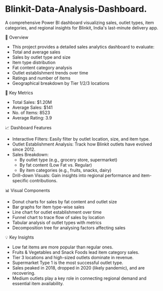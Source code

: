 # Blinkit-Data-Analysis-Dashboard.
A comprehensive Power BI dashboard visualizing sales, outlet types, item categories, and regional insights for Blinkit, India's last-minute delivery app.

🧾 Overview
- This project provides a detailed sales analytics dashboard to evaluate:
- Total and average sales
- Sales by outlet type and size
- Item type distribution
- Fat content category analysis
- Outlet establishment trends over time
- Ratings and number of items
- Geographical breakdown by Tier 1/2/3 locations

📌 Key Metrics
- Total Sales: $1.20M
- Average Sales: $141
- No. of Items: 8523
- Average Rating: 3.9

📈 Dashboard Features
- Interactive Filters: Easily filter by outlet location, size, and item type.
- Outlet Establishment Analysis: Track how Blinkit outlets have evolved since 2012.
- Sales Breakdown:
  - By outlet type (e.g., grocery store, supermarket)
  - By fat content (Low Fat vs. Regular)
  - By item categories (e.g., fruits, snacks, dairy)
- Drill-down Visuals: Gain insights into regional performance and item-specific contributions.

📊 Visual Components
- Donut charts for sales by fat content and outlet size
- Bar graphs for item type-wise sales
- Line chart for outlet establishment over time
- Funnel chart to trace flow of sales by location
- Tabular analysis of outlet types with metrics
- Decomposition tree for analysing factors affecting sales

💡 Key Insights
- Low fat items are more popular than regular ones.
- Fruits & Vegetables and Snack Foods lead item category sales.
- Tier 3 locations and high-sized outlets dominate in revenue.
- Supermarket Type 1 is the most successful outlet type.
- Sales peaked in 2018, dropped in 2020 (likely pandemic), and are recovering.
- Medium outlets play a key role in connecting regional demand and essential item availability.
